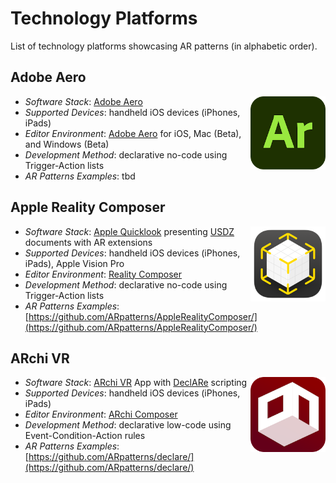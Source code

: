 # Technology Platforms

List of technology platforms showcasing AR patterns (in alphabetic order).

## Adobe Aero

<img src="assets/logos/adobe-aero.png" width="120" align="right">

- _Software Stack_: [Adobe Aero](https://www.adobe.com/products/aero.html)
- _Supported Devices_: handheld iOS devices (iPhones, iPads)
- _Editor Environment_: [Adobe Aero](https://www.adobe.com/products/aero.html) for iOS, Mac (Beta), and Windows (Beta)
- _Development Method_: declarative no-code using Trigger-Action lists
- _AR Patterns Examples_: tbd

 

## Apple Reality Composer

<img src="assets/logos/reality-composer.png" width="120" align="right">

- _Software Stack_: [Apple Quicklook](https://developer.apple.com/augmented-reality/quick-look/) presenting [USDZ](https://openusd.org) documents with AR extensions
- _Supported Devices_: handheld iOS devices (iPhones, iPads), Apple Vision Pro
- _Editor Environment_: [Reality Composer](https://developer.apple.com/augmented-reality/tools/)
- _Development Method_: declarative no-code using Trigger-Action lists
- _AR Patterns Examples_: [https://github.com/ARpatterns/AppleRealityComposer/](https://github.com/ARpatterns/AppleRealityComposer/)
  
## ARchi VR

<img src="assets/logos/archi-vr.png" width="120" align="right">

- _Software Stack_: [ARchi VR](https://archi.metason.net) App with [DeclARe](https://service.metason.net/ar/docu/) scripting
- _Supported Devices_: handheld iOS devices (iPhones, iPads)
- _Editor Environment_: [ARchi Composer](https://service.metason.net/ar/docu/#archi-composer)
- _Development Method_: declarative low-code using Event-Condition-Action rules
- _AR Patterns Examples_: [https://github.com/ARpatterns/declare/](https://github.com/ARpatterns/declare/)